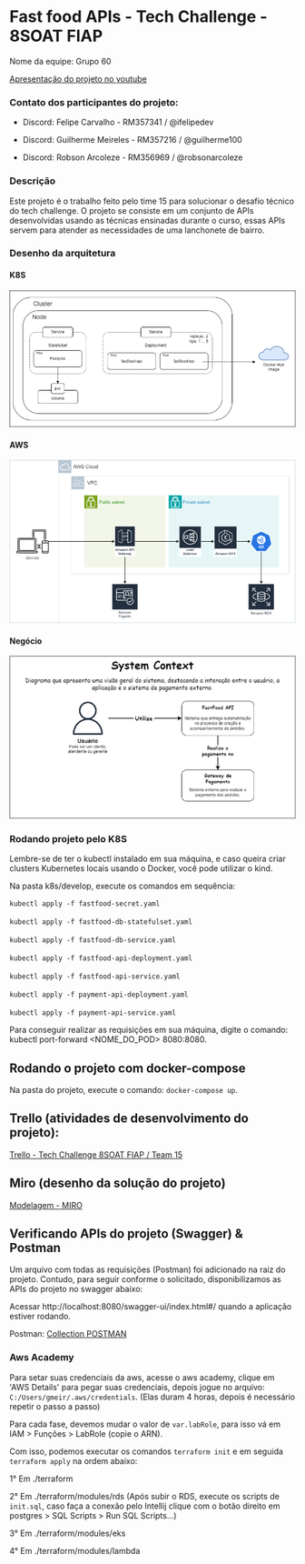 # Fast food APIs - Tech Challenge - 8SOAT FIAP

Nome da equipe: Grupo 60

[Apresentação do projeto no youtube](https://www.youtube.com/watch?v=6UqZ5yKJFNg&ab_channel=ZodhinJava)

### Contato dos participantes do projeto: 

- Discord: Felipe Carvalho - RM357341 / @ifelipedev

- Discord: Guilherme Meireles - RM357216 / @guilherme100

- Discord: Robson Arcoleze - RM356969 / @robsonarcoleze

### Descrição

Este projeto é o trabalho feito pelo time 15 para solucionar o desafio técnico do tech challenge. O projeto se consiste em um conjunto de APIs desenvolvidas usando as técnicas ensinadas durante o curso, essas APIs servem para atender as necessidades de uma lanchonete de bairro.

### Desenho da arquitetura

#### K8S
![K8S](k8sdiagram.png)

#### AWS
![AWS](awsdiagram.drawio.png)

#### Negócio
![C4](systemdiagram.png)

### Rodando projeto pelo K8S
Lembre-se de ter o kubectl instalado em sua máquina, e caso queira criar clusters Kubernetes locais usando o Docker,
você pode utilizar o kind.

Na pasta k8s/develop, execute os comandos em sequência:

```
kubectl apply -f fastfood-secret.yaml

kubectl apply -f fastfood-db-statefulset.yaml

kubectl apply -f fastfood-db-service.yaml

kubectl apply -f fastfood-api-deployment.yaml

kubectl apply -f fastfood-api-service.yaml

kubectl apply -f payment-api-deployment.yaml

kubectl apply -f payment-api-service.yaml

```

Para conseguir realizar as requisições em sua máquina, digite o comando: kubectl port-forward <NOME_DO_POD> 8080:8080.

## Rodando o projeto com docker-compose

Na pasta do projeto, execute o comando: `docker-compose up`.

## Trello (atividades de desenvolvimento do projeto):
[Trello - Tech Challenge 8SOAT FIAP / Team 15](https://trello.com/b/RRTCdSx4/8soat-time-15)

## Miro (desenho da solução do projeto)
[Modelagem - MIRO](https://miro.com/app/board/uXjVK5Fs-r0=/)

## Verificando APIs do projeto (Swagger) & Postman

Um arquivo com todas as requisições (Postman) foi adicionado na raiz do projeto. Contudo, para seguir conforme o solicitado, disponibilizamos as APIs do projeto no swagger abaixo:

Acessar http://localhost:8080/swagger-ui/index.html#/ quando a aplicação estiver rodando.

Postman: [Collection POSTMAN](fastfood-api%20-%20validation.postman_collection.json)


### Aws Academy

Para setar suas credenciais da aws, acesse o aws academy, clique em 'AWS Details' para pegar suas credenciais, depois
jogue no arquivo: `C:/Users/gmeir/.aws/credentials`. (Elas duram 4 horas, depois é necessário repetir o passo a passo)

Para cada fase, devemos mudar o valor de `var.labRole`, para isso vá em IAM > Funções > LabRole (copie o ARN).

Com isso, podemos executar os comandos `terraform init` e em seguida `terraform apply` na ordem abaixo:

1° Em ./terraform

2° Em ./terraform/modules/rds (Após subir o RDS, execute os scripts de `init.sql`, caso faça a conexão pelo Intellij
clique com o botão direito em postgres > SQL Scripts > Run SQL Scripts...)

3° Em ./terraform/modules/eks

4° Em ./terraform/modules/lambda